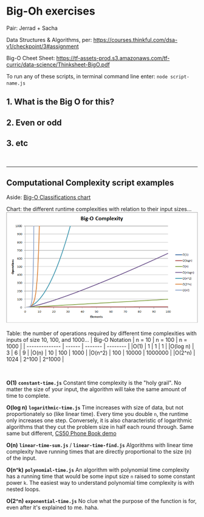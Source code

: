 # Big-Oh exercises

Pair: Jerrad + Sacha

Data Structures & Algorithms, per: https://courses.thinkful.com/dsa-v1/checkpoint/3#assignment

Big-O Cheet Sheet: https://tf-assets-prod.s3.amazonaws.com/tf-curric/data-science/Thinksheet-BigO.pdf

To run any of these scripts, in terminal command line enter: `node script-name.js`


## 1. What is the Big O for this?





## 2. Even or odd





## 3. etc











<br />

<hr />


## Computational Complexity script examples

Aside: [Big-O Classifications chart](https://github.com/mariusbanea/web-developers-toolkit/blob/master/algorithms/big-o-notation/big-o-notation-table-for-interviews.pdf)

Chart: the different runtime complexities with relation to their input sizes...
![Big-O](./big_o.png)


Table: the number of operations required by different time complexities with inputs of size 10, 100, and 1000...
| Big-O Notation | n = 10 | n = 100 | n = 1000 |
| -------------- | ------ | ------- | -------- |
|O(1)            | 1      |	1	    | 1        |
|O(log n)        | 3	  | 6	    | 9        |
|O(n)	         | 10	  | 100     | 1000     |
|O(n^2)	         | 100	  | 10000	| 1000000  |
|O(2^n)	         | 1024	  | 2^100	| 2^1000   |


<br />

**O(1)** **`constant-time.js`** 
Constant time complexity is the "holy grail". No matter the size of your input, the algorithm will take the same amount of time to complete.

**O(log n)** **`logarithmic-time.js`** 
Time increases with size of data, but not proportionately so (like linear time). Every time you double `n`, the runtime only increases one step. Conversely, it is also characteristic of logarithmic algorithms that they cut the problem size in half each round through. Same same but different, [CS50 Phone Book demo](https://www.youtube.com/watch?v=DSffdCT5Cx4) 

**O(n)** **`linear-time-sum.js`** / **`linear-time-find.js`**
Algorithms with linear time complexity have running times that are directly proportional to the size (n) of the input. 

**O(n^k)** **`polynomial-time.js`**
An algorithm with polynomial time complexity has a running time that would be some input size `n` raised to some constant power `k`. The easiest way to understand polynomial time complexity is with nested loops.

**O(2^n)** **`exponential-time.js`**
No clue what the purpose of the function is for, even after it's explained to me. haha.